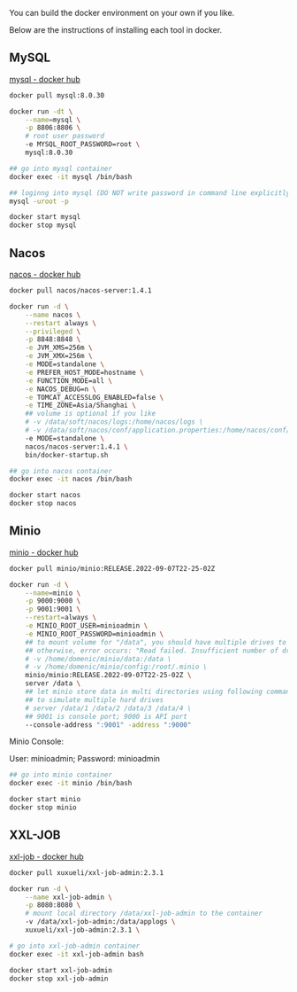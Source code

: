 You can build the docker environment on your own if you like.

Below are the instructions of installing each tool in docker.

## MySQL

[mysql - docker hub](https://hub.docker.com/_/mysql)

```bash
docker pull mysql:8.0.30
```

```bash
docker run -dt \
	--name=mysql \
	-p 8806:8806 \
	# root user password
	-e MYSQL_ROOT_PASSWORD=root \
	mysql:8.0.30
```

```bash
## go into mysql container
docker exec -it mysql /bin/bash

## loginng into mysql (DO NOT write password in command line explicitly)
mysql -uroot -p
```

```bash
docker start mysql
docker stop mysql
```

## Nacos

[nacos - docker hub](https://hub.docker.com/r/nacos/nacos-server)

```bash
docker pull nacos/nacos-server:1.4.1
```

```bash
docker run -d \
    --name nacos \
    --restart always \
    --privileged \
    -p 8848:8848 \
    -e JVM_XMS=256m \
    -e JVM_XMX=256m \
    -e MODE=standalone \
    -e PREFER_HOST_MODE=hostname \
    -e FUNCTION_MODE=all \
    -e NACOS_DEBUG=n \
    -e TOMCAT_ACCESSLOG_ENABLED=false \
    -e TIME_ZONE=Asia/Shanghai \
    ## volume is optional if you like
    # -v /data/soft/nacos/logs:/home/nacos/logs \
    # -v /data/soft/nacos/conf/application.properties:/home/nacos/conf/application.properties \
    -e MODE=standalone \
    nacos/nacos-server:1.4.1 \
    bin/docker-startup.sh
```

```bash
## go into nacos container
docker exec -it nacos /bin/bash
```

```bash
docker start nacos
docker stop nacos
```

## Minio

[minio - docker hub](https://hub.docker.com/r/minio/minio)

```bash
docker pull minio/minio:RELEASE.2022-09-07T22-25-02Z
```

```bash
docker run -d \
	--name=minio \
	-p 9000:9000 \
	-p 9001:9001 \
	--restart=always \
	-e MINIO_ROOT_USER=minioadmin \
	-e MINIO_ROOT_PASSWORD=minioadmin \
	## to mount volume for "/data", you should have multiple drives to store data
	## otherwise, error occurs: "Read failed. Insufficient number of drives online"
	# -v /home/domenic/minio/data:/data \
	# -v /home/domenic/minio/config:/root/.minio \
	minio/minio:RELEASE.2022-09-07T22-25-02Z \
	server /data \
	## let minio store data in multi directories using following command
	## to simulate multiple hard drives
	# server /data/1 /data/2 /data/3 /data/4 \
	## 9001 is console port; 9000 is API port
	--console-address ":9001" -address ":9000"
```

Minio Console:

User: minioadmin; Password: minioadmin

```bash
## go into minio container
docker exec -it minio /bin/bash
```

```bash
docker start minio
docker stop minio
```

## XXL-JOB

[xxl-job - docker hub](https://hub.docker.com/r/xuxueli/xxl-job-admin)

```bash
docker pull xuxueli/xxl-job-admin:2.3.1
```

```bash
docker run -d \
	--name xxl-job-admin \
	-p 8080:8080 \
	# mount local directory /data/xxl-job-admin to the container
	-v /data/xxl-job-admin:/data/applogs \
	xuxueli/xxl-job-admin:2.3.1 \
```

```bash
# go into xxl-job-admin container
docker exec -it xxl-job-admin bash
```

```bash
docker start xxl-job-admin
docker stop xxl-job-admin
```